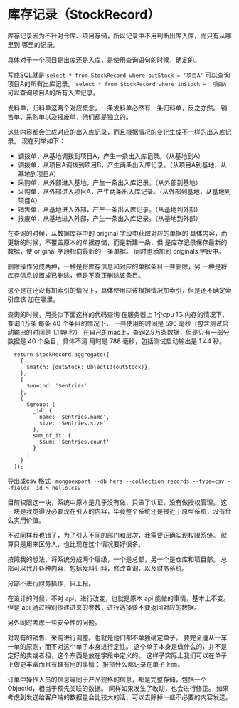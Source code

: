 # 库存记录（StockRecord）
库存记录因为不针对仓库、项目存储，所以记录中不用判断出库入库，而只有从哪里到
哪里的记录。

具体对于一个项目是出库还是入库，是使用查询语句的时候，确定的。

写成SQL就是 
`select * from StockRecord where outStock = '项目A'` 
可以查询项目A的所有出库记录。
`select * from StockRecord where inStock = '项目A'` 
可以查询项目A的所有入库记录。

发料单，归料单这两个对应概念，一条发料单必然有一条归料单，反之亦然。
销售单，采购单以及报废单，他们都是独立的。

这些内容都会生成对应的出入库记录，而且根据情况的变化生成不一样的出入库记录。
现在列举如下：
- 调拨单，从基地调拨到项目A，产生一条出入库记录。（从基地到A）
- 调拨单，从项目A调拨到项目B，产生两条出入库记录。（从项目A到基地，从基地到项目A）
- 采购单，从外部进入基地，产生一条出入库记录。（从外部到基地）
- 采购单，从外部进入项目A，产生两条出入库记录。（从外部到基地，从基地到项目A）
- 销售单，从基地进入外部，产生一条出入库记录。（从基地到外部）
- 报废单，从基地进入外部，产生一条出入库记录。（从基地到外部）

在查询的时候，从数据库存中的 original 字段中获取对应的单据的
具体内容，而更新的时候，不覆盖原本的单据存储，而是新建一条，但
是库存记录保存最新的数据，使 original 字段指向最新的一条单据。
同时也添加到 originals 字段中。

删除操作分成两种，一种是将库存信息和对应的单据条目一并删除，另
一种是将库存信息设置成已删除，但是不真正删除该条目。

这个是在还没有加索引的情况下，具体使用应该根据情况加索引，但是还不确定索引应该
加在哪里。

查询的时候，用类似下面这样的代码查询
在服务器上 1个cpu 1G 内存的情况下，查询 1万条 每条 40 个条目的情况下，
一共使用的时间是 596 毫秒（包含测试启动输出的时间是 1.149 秒）
在自己的mac上，查询2.9万条数据，但是只有一部分数据是 40 个条目，具体不清
用时是 788 毫秒，包括测试启动输出是 1.44 秒。
```ecmascript 6
  return StockRecord.aggregate([
    {
      $match: {outStock: ObjectId(outStock)},
    },
    {
      $unwind: '$entries'
    },
    {
      $group: {
        _id: {
          name: '$entries.name',
          size: '$entries.size'
        },
        sum_of_it: {
          $sum: '$entries.count'
        }
      }
    }
  ]);
```

导出成csv 格式
` mongoexport --db hera --collection records --type=csv --fields _id > hello.csv`

目前权限这一块，系统中原本是几乎没有做，只做了认证，没有做授权管理。
这一块是我觉得没必要现在引入的内容，毕竟整个系统还是接近于原型系统，没有什么实用价值。

不过同样我也错了，为了引入不同的部门和层次，我需要正确实现权限系统。
就算只是用来区分人，也比现在这个情况要好很多。

按照我的想法，将系统分成两个层级，一个是总部，另一个是仓库和项目部。
总部可以代开各种内容，包括发料归料，修改查询，以及财务系统。

分部不进行财务操作，只上报。

在设计的时候，不对 api，进行改变，也就是原本 api 能做的事情，基本上不变。
但是 api 通过辨别传递进来的参数，进行选择要不要返回对应的数据。

另外同时考虑一些安全性的问题。

对现有的销售、采购进行调整。也就是他们都不单独确定单子。
要完全遵从一车一单的原则，而不对这个单子本身进行定性。
这个单子本身是做什么的，并不是定好的卖或者租，这个东西是放在字段中定义的。
这样子实际上我们可以在单子上做更丰富而且有趣有用的事情：
报损什么都记录在单子上面。

订单中操作人员的信息等同于产品规格的信息，都是完整存储，包括一个 ObjectId，相当于预先关联的数据。
同样如果发生了改动，也会进行修正。
如果考虑到发送给客户端的数据量会比较大的话，可以去除掉一些不必要的内容发送。

